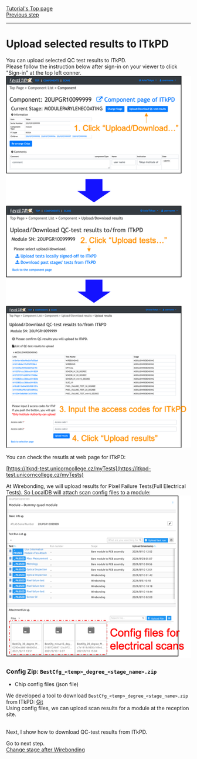 [Tutorial's Top page](flow.md)<br>
[Previous step](signoffwire.md)<br>
<hr>

# Upload selected results to ITkPD

You can upload selected QC test results to ITkPD.<br>
Please follow the instruction below after sign-in on your viewer to click "Sign-in" at the top left conner.<br>
![Upload_Results_To_ITkPD](../images/qc-flow/upload_results_itkpd.png)<br>

You can check the resutls at web page for ITkPD:

[https://itkpd-test.unicorncollege.cz/myTests](https://itkpd-test.unicorncollege.cz/myTests)


At Wirebonding, we will upload results for Pixel Failure Tests(Full Electrical Tests). So LocalDB will attach scan config files to a module:
![scan_config](../images/qc-flow/scan_configs.png)
### Config Zip: `BestCfg_<temp>_degree_<stage_name>.zip`
- Chip config files (json file)

We developed a tool to download `BestCfg_<temp>_degree_<stage_name>.zip` from ITkPD: [Git](https://gitlab.cern.ch/hirose/ModuleConfigDownloader)<br>
Using config files, we can upload scan results for a module at the reception site.


<br>
Next, I show how to download QC-test results from ITkPD.

Go to next step.<br>
[Change stage after Wirebonding](change_stage.md)<br>
